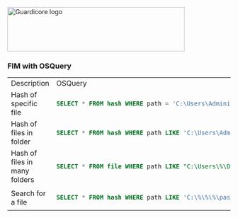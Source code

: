 <p align="left">
  <a href="https://www.guardicore.com/">
    <img src="https://www.guardicore.com/wp-content/uploads/2019/02/guardicore-press-releases-logo-banner2-845x200-1.jpg" alt="Guardicore logo" width="400" height="100">
  </a>
</p>
<h3 align="left">FIM with OSQuery</h3>
<p align="left">

<table>
<tr>
<td> Description </td> <td> OSQuery </td>
</tr>
<tr>
<td> Hash of specific file</td>
<td>

```sql
SELECT * FROM hash WHERE path = 'C:\Users\Administrator\Desktop\password.txt';
```

</td>
</tr>
<tr>
<td> Hash of files in folder</td>
<td>

```sql
SELECT * FROM hash WHERE path LIKE 'C:\Users\Administrator\Desktop\%';
```

</td>
</tr>
<tr>
<td> Hash of files in many folders</td>
<td>

```sql
SELECT * FROM file WHERE path LIKE "C:\Users\%\Desktop\%";
```

</td>
</tr>
<tr>
<td> Search for a file</td>
<td>

```sql
SELECT * FROM hash WHERE path LIKE 'C:\%\%\%\password.txt';
 ```

</td>
</tr>

</table>
